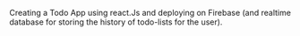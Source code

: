 Creating a Todo App using react.Js and deploying on Firebase (and realtime database for storing the history of todo-lists for the user).

